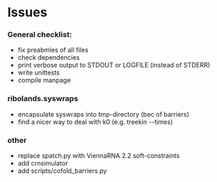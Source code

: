 # Issues

### General checklist:
  - fix preabmles of all files
  - check dependencies
  - print verbose output to STDOUT or LOGFILE (instead of STDERR)
  - write unittests
  - compile manpage

### ribolands.syswraps
  - encapsulate syswraps into tmp-directory (bec of barriers)
  - find a nicer way to deal with k0 (e.g. treekin --times)

### other
  - replace spatch.py with ViennaRNA 2.2 soft-constraints
  - add crnsimulator
  - add scripts/cofold_barriers.py

